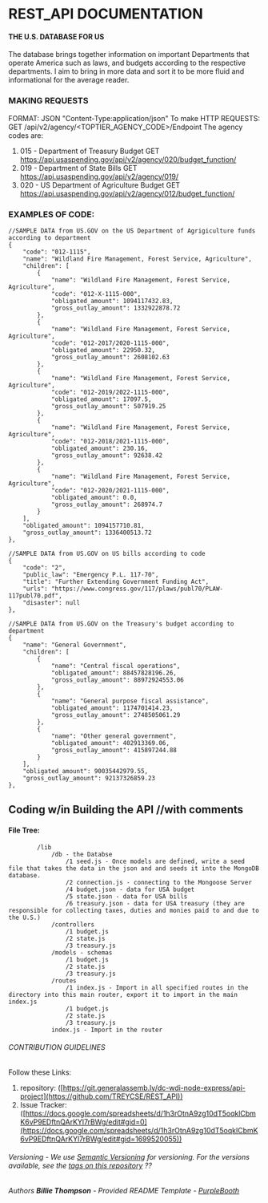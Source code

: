 # REST_API DOCUMENTATION

#### THE U.S. DATABASE FOR US
The database brings together information on important Departments that operate America such as laws, and budgets according to the respective departments. I aim to bring in more data and sort it to be more fluid and informational for the average reader.

### MAKING REQUESTS
FORMAT:	JSON "Content-Type:application/json"
To make HTTP REQUESTS: GET /api/v2/agency/<TOPTIER_AGENCY_CODE>/Endpoint
The agency codes are: 
1. 015 - Department of Treasury Budget GET https://api.usaspending.gov/api/v2/agency/020/budget_function/
2. 019 - Department of State Bills GET https://api.usaspending.gov/api/v2/agency/019/
3. 020 - US Department of Agriculture Budget GET https://api.usaspending.gov/api/v2/agency/012/budget_function/

### EXAMPLES OF CODE:
    //SAMPLE DATA from US.GOV on the US Department of Agrigiculture funds according to department
    {
        "code": "012-1115",
        "name": "Wildland Fire Management, Forest Service, Agriculture",
        "children": [
            {
                "name": "Wildland Fire Management, Forest Service, Agriculture",
                "code": "012-X-1115-000",
                "obligated_amount": 1094117432.83,
                "gross_outlay_amount": 1332922878.72
            },
            {
                "name": "Wildland Fire Management, Forest Service, Agriculture",
                "code": "012-2017/2020-1115-000",
                "obligated_amount": 22950.32,
                "gross_outlay_amount": 2608102.63
            },
            {
                "name": "Wildland Fire Management, Forest Service, Agriculture",
                "code": "012-2019/2022-1115-000",
                "obligated_amount": 17097.5,
                "gross_outlay_amount": 507919.25
            },
            {
                "name": "Wildland Fire Management, Forest Service, Agriculture",
                "code": "012-2018/2021-1115-000",
                "obligated_amount": 230.16,
                "gross_outlay_amount": 92638.42
            },
            {
                "name": "Wildland Fire Management, Forest Service, Agriculture",
                "code": "012-2020/2021-1115-000",
                "obligated_amount": 0.0,
                "gross_outlay_amount": 268974.7
            }
        ],
        "obligated_amount": 1094157710.81,
        "gross_outlay_amount": 1336400513.72
    },
    
    //SAMPLE DATA from US.GOV on US bills according to code
    {
        "code": "2",
        "public_law": "Emergency P.L. 117-70",
        "title": "Further Extending Government Funding Act",
        "urls": "https://www.congress.gov/117/plaws/publ70/PLAW-117publ70.pdf",
        "disaster": null
    },
	
    //SAMPLE DATA from US.GOV on the Treasury's budget according to department
    {
        "name": "General Government",
        "children": [
            {
                "name": "Central fiscal operations",
                "obligated_amount": 88457828196.26,
                "gross_outlay_amount": 88972924553.06
            },
            {
                "name": "General purpose fiscal assistance",
                "obligated_amount": 1174701414.23,
                "gross_outlay_amount": 2748505061.29
            },
            {
                "name": "Other general government",
                "obligated_amount": 402913369.06,
                "gross_outlay_amount": 415897244.88
            }
        ],
        "obligated_amount": 90035442979.55,
        "gross_outlay_amount": 92137326859.23
    },


## Coding w/in Building the API //with comments
#### File Tree:

            /lib
                /db - the Databse
                    /1 seed.js - Once models are defined, write a seed file that takes the data in the json and and seeds it into the MongoDB database.
                    /2 connection.js - connecting to the Mongoose Server
                    /4 budget.json - data for USA budget
                    /5 state.json - data for USA bills
                    /6 treasury.json - data for USA treasury (they are responsible for collecting taxes, duties and monies paid to and due to the U.S.)
                /controllers
                    /1 budget.js
                    /2 state.js
                    /3 treasury.js
                /models - schemas
                    /1 budget.js
                    /2 state.js
                    /3 treasury.js
                /routes
                    /1 index.js - Import in all specified routes in the directory into this main router, export it to import in the main index.js 
                    /1 budget.js
                    /2 state.js
                    /3 treasury.js
                index.js - Import in the router


###### CONTRIBUTION GUIDELINES
Follow these Links:
1) repository: ([https://git.generalassemb.ly/dc-wdi-node-express/api-project](https://github.com/TREYCSE/REST_API))
2) Issue Tracker: ([https://docs.google.com/spreadsheets/d/1h3rOtnA9zg10dT5oqklCbmK6vP9EDftnQArKYl7rBWg/edit#gid=0](https://docs.google.com/spreadsheets/d/1h3rOtnA9zg10dT5oqklCbmK6vP9EDftnQArKYl7rBWg/edit#gid=1699520055))

###### Versioning - We use [Semantic Versioning](http://semver.org/) for versioning. For the versions available, see the [tags on this repository](https://github.com/PurpleBooth/a-good-readme-template/tags) ??
###### Authors **Billie Thompson** - *Provided README Template* - [PurpleBooth](https://github.com/PurpleBooth)
